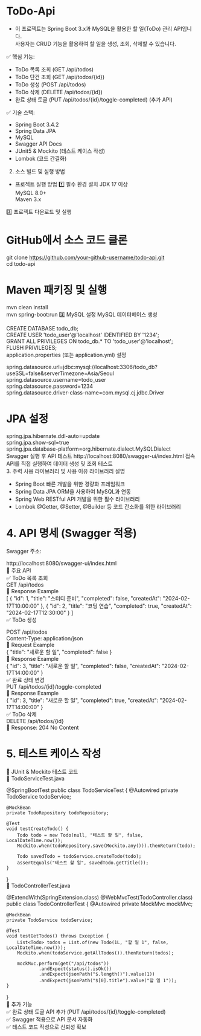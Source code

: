# ToDo-Api

- 이 프로젝트는 Spring Boot 3.x과 MySQL을 활용한 할 일(ToDo) 관리 API입니다.<br>
사용자는 CRUD 기능을 활용하여 할 일을 생성, 조회, 삭제할 수 있습니다.

✅ 핵심 기능:

- ToDo 목록 조회 (GET /api/todos)<br>
- ToDo 단건 조회 (GET /api/todos/{id})<br>
- ToDo 생성 (POST /api/todos)<br>
- ToDo 삭제 (DELETE /api/todos/{id})<br>
- 완료 상태 토글 (PUT /api/todos/{id}/toggle-completed) (추가 API)

✅ 기술 스택:

- Spring Boot 3.4.2<br>
- Spring Data JPA<br>
- MySQL<br>
- Swagger API Docs<br>
- JUnit5 & Mockito (테스트 케이스 작성)<br>
- Lombok (코드 간결화)<br>
2. 소스 빌드 및 실행 방법
- 프로젝트 실행 방법
1️⃣ 필수 환경 설치
JDK 17 이상<br> 
MySQL 8.0+<br>
Maven 3.x<br>

2️⃣ 프로젝트 다운로드 및 실행

# GitHub에서 소스 코드 클론
git clone https://github.com/your-github-username/todo-api.git<br>
cd todo-api

# Maven 패키징 및 실행
mvn clean install<br>
mvn spring-boot:run
3️⃣ MySQL 설정
MySQL 데이터베이스 생성

CREATE DATABASE todo_db;<br>
CREATE USER 'todo_user'@'localhost' IDENTIFIED BY '1234';<br>
GRANT ALL PRIVILEGES ON todo_db.* TO 'todo_user'@'localhost';<br>
FLUSH PRIVILEGES;<br>
application.properties (또는 application.yml) 설정<br>

spring.datasource.url=jdbc:mysql://localhost:3306/todo_db?useSSL=false&serverTimezone=Asia/Seoul<br>
spring.datasource.username=todo_user<br>
spring.datasource.password=1234<br>
spring.datasource.driver-class-name=com.mysql.cj.jdbc.Driver<br>

# JPA 설정
spring.jpa.hibernate.ddl-auto=update<br>
spring.jpa.show-sql=true<br>
spring.jpa.database-platform=org.hibernate.dialect.MySQLDialect<br>
Swagger 실행 후 API 테스트
http://localhost:8080/swagger-ui/index.html 접속<br>
API를 직접 실행하여 데이터 생성 및 조회 테스트<br>
3. 주력 사용 라이브러리 및 사용 이유
라이브러리	설명
- Spring Boot	빠른 개발을 위한 경량화 프레임워크<br>
- Spring Data JPA	ORM을 사용하여 MySQL과 연동<br>
- Spring Web	RESTful API 개발을 위한 필수 라이브러리<br>
- Lombok	@Getter, @Setter, @Builder 등 코드 간소화를 위한 라이브러리<br>

# 4. API 명세 (Swagger 적용)
Swagger 주소:

http://localhost:8080/swagger-ui/index.html<br>
📌 주요 API<br>
✅ ToDo 목록 조회<br>
GET /api/todos<br>
🔹 Response Example<br>
[
    { "id": 1, "title": "스터디 준비", "completed": false, "createdAt": "2024-02-17T10:00:00" },
    { "id": 2, "title": "코딩 연습", "completed": true, "createdAt": "2024-02-17T12:30:00" }
]<br>
✅ ToDo 생성<br>

POST /api/todos<br>
Content-Type: application/json<br>
🔹 Request Example<br>
{
    "title": "새로운 할 일",
    "completed": false
}<br>
🔹 Response Example<br>
{
    "id": 3,
    "title": "새로운 할 일",
    "completed": false,
    "createdAt": "2024-02-17T14:00:00"
}<br>
✅ 완료 상태 변경<br>
PUT /api/todos/{id}/toggle-completed<br>
🔹 Response Example<br>
{
    "id": 3,
    "title": "새로운 할 일",
    "completed": true,
    "createdAt": "2024-02-17T14:00:00"
}<br>
✅ ToDo 삭제<br>
DELETE /api/todos/{id}<br>
🔹 Response: 204 No Content<br>

# 5. 테스트 케이스 작성
📌 JUnit & Mockito 테스트 코드<br>
📍 TodoServiceTest.java<br>

@SpringBootTest
public class TodoServiceTest {
    @Autowired
    private TodoService todoService;

    @MockBean
    private TodoRepository todoRepository;

    @Test
    void testCreateTodo() {
        Todo todo = new Todo(null, "테스트 할 일", false, LocalDateTime.now());
        Mockito.when(todoRepository.save(Mockito.any())).thenReturn(todo);

        Todo savedTodo = todoService.createTodo(todo);
        assertEquals("테스트 할 일", savedTodo.getTitle());
    }
}<br>
📍 TodoControllerTest.java<br>

@ExtendWith(SpringExtension.class)
@WebMvcTest(TodoController.class)
public class TodoControllerTest {
    @Autowired
    private MockMvc mockMvc;

    @MockBean
    private TodoService todoService;

    @Test
    void testGetTodos() throws Exception {
        List<Todo> todos = List.of(new Todo(1L, "할 일 1", false, LocalDateTime.now()));
        Mockito.when(todoService.getAllTodos()).thenReturn(todos);

        mockMvc.perform(get("/api/todos"))
                .andExpect(status().isOk())
                .andExpect(jsonPath("$.length()").value(1))
                .andExpect(jsonPath("$[0].title").value("할 일 1"));
    }
}<br>
🎯 추가 기능<br>
✅ 완료 상태 토글 API 추가 (PUT /api/todos/{id}/toggle-completed)<br>
✅ Swagger 적용으로 API 문서 자동화<br>
✅ 테스트 코드 작성으로 신뢰성 확보
